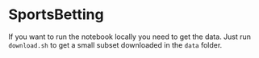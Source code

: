 # SportsBetting

If you want to run the notebook locally you need to get the data. Just run `download.sh` to get a small subset downloaded in the `data` folder.
